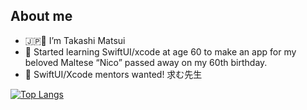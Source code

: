 ## About me

- 🇯🇵👴 I’m Takashi Matsui
- 🐾 Started learning SwiftUI/xcode at age 60 to make an app for my beloved Maltese “Nico” passed away on my 60th birthday.
- 🙏 SwiftUI/Xcode mentors wanted! 求む先生

[![Top Langs](https://github-readme-stats.vercel.app/api/top-langs/?username=tmatsui21&theme=default)](https://github.com/anuraghazra/github-readme-stats)

<!---
tmatsui21/tmatsui21 is a ✨ special ✨ repository because its `README.md` (this file) appears on your GitHub profile.
You can click the Preview link to take a look at your changes.
--->
